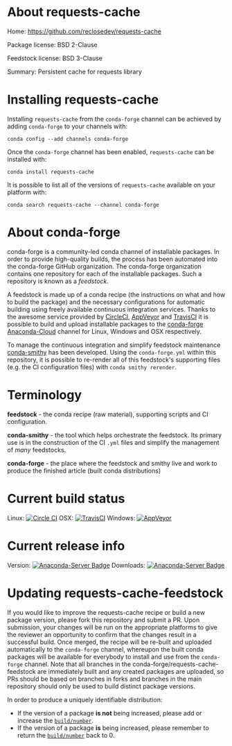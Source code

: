 About requests-cache
====================

Home: https://github.com/reclosedev/requests-cache

Package license: BSD 2-Clause

Feedstock license: BSD 3-Clause

Summary: Persistent cache for requests library



Installing requests-cache
=========================

Installing `requests-cache` from the `conda-forge` channel can be achieved by adding `conda-forge` to your channels with:

```
conda config --add channels conda-forge
```

Once the `conda-forge` channel has been enabled, `requests-cache` can be installed with:

```
conda install requests-cache
```

It is possible to list all of the versions of `requests-cache` available on your platform with:

```
conda search requests-cache --channel conda-forge
```



About conda-forge
=================

conda-forge is a community-led conda channel of installable packages.
In order to provide high-quality builds, the process has been automated into the
conda-forge GitHub organization. The conda-forge organization contains one repository
for each of the installable packages. Such a repository is known as a *feedstock*.

A feedstock is made up of a conda recipe (the instructions on what and how to build
the package) and the necessary configurations for automatic building using freely
available continuous integration services. Thanks to the awesome service provided by
[CircleCI](https://circleci.com/), [AppVeyor](http://www.appveyor.com/)
and [TravisCI](https://travis-ci.org/) it is possible to build and upload installable
packages to the [conda-forge](https://anaconda.org/conda-forge)
[Anaconda-Cloud](http://docs.anaconda.org/) channel for Linux, Windows and OSX respectively.

To manage the continuous integration and simplify feedstock maintenance
[conda-smithy](http://github.com/conda-forge/conda-smithy) has been developed.
Using the ``conda-forge.yml`` within this repository, it is possible to re-render all of
this feedstock's supporting files (e.g. the CI configuration files) with ``conda smithy rerender``.


Terminology
===========

**feedstock** - the conda recipe (raw material), supporting scripts and CI configuration.

**conda-smithy** - the tool which helps orchestrate the feedstock.
                   Its primary use is in the construction of the CI ``.yml`` files
                   and simplify the management of *many* feedstocks.

**conda-forge** - the place where the feedstock and smithy live and work to
                  produce the finished article (built conda distributions)

Current build status
====================

Linux: [![Circle CI](https://circleci.com/gh/conda-forge/requests-cache-feedstock.svg?style=shield)](https://circleci.com/gh/conda-forge/requests-cache-feedstock)
OSX: [![TravisCI](https://travis-ci.org/conda-forge/requests-cache-feedstock.svg?branch=master)](https://travis-ci.org/conda-forge/requests-cache-feedstock)
Windows: [![AppVeyor](https://ci.appveyor.com/api/projects/status/github/conda-forge/requests-cache-feedstock?svg=True)](https://ci.appveyor.com/project/conda-forge/requests-cache-feedstock/branch/master)

Current release info
====================
Version: [![Anaconda-Server Badge](https://anaconda.org/conda-forge/requests-cache/badges/version.svg)](https://anaconda.org/conda-forge/requests-cache)
Downloads: [![Anaconda-Server Badge](https://anaconda.org/conda-forge/requests-cache/badges/downloads.svg)](https://anaconda.org/conda-forge/requests-cache)


Updating requests-cache-feedstock
=================================

If you would like to improve the requests-cache recipe or build a new
package version, please fork this repository and submit a PR. Upon submission,
your changes will be run on the appropriate platforms to give the reviewer an
opportunity to confirm that the changes result in a successful build. Once
merged, the recipe will be re-built and uploaded automatically to the
`conda-forge` channel, whereupon the built conda packages will be available for
everybody to install and use from the `conda-forge` channel.
Note that all branches in the conda-forge/requests-cache-feedstock are
immediately built and any created packages are uploaded, so PRs should be based
on branches in forks and branches in the main repository should only be used to
build distinct package versions.

In order to produce a uniquely identifiable distribution:
 * If the version of a package **is not** being increased, please add or increase
   the [``build/number``](http://conda.pydata.org/docs/building/meta-yaml.html#build-number-and-string).
 * If the version of a package **is** being increased, please remember to return
   the [``build/number``](http://conda.pydata.org/docs/building/meta-yaml.html#build-number-and-string)
   back to 0.
